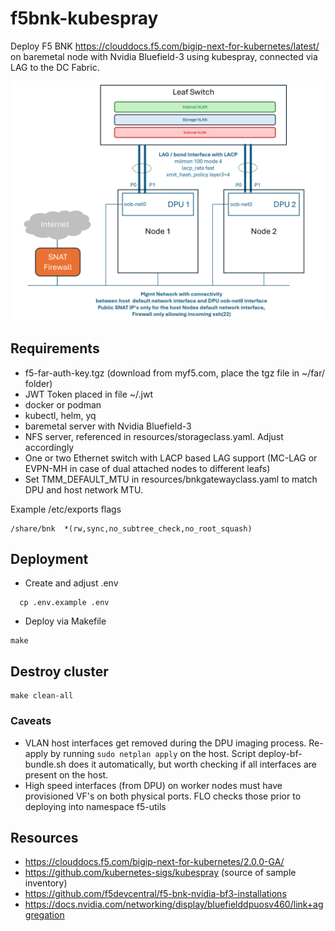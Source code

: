 # f5bnk-kubespray

Deploy F5 BNK https://clouddocs.f5.com/bigip-next-for-kubernetes/latest/
on baremetal node
with Nvidia Bluefield-3 using kubespray, connected via LAG to the DC Fabric.

![Dual node lab setup](./two-node-lab-setup.jpg)

## Requirements

- f5-far-auth-key.tgz (download from myf5.com, place the tgz file in ~/far/ folder)
- JWT Token placed in file ~/.jwt
- docker or podman
- kubectl, helm, yq
- baremetal server with Nvidia Bluefield-3
- NFS server, referenced in resources/storageclass.yaml. Adjust accordingly
- One or two Ethernet switch with LACP based LAG support (MC-LAG or EVPN-MH in case of dual attached nodes to different leafs)
- Set TMM_DEFAULT_MTU in resources/bnkgatewayclass.yaml to match DPU and host network MTU.


Example /etc/exports flags

```
/share/bnk  *(rw,sync,no_subtree_check,no_root_squash)
```

## Deployment

- Create and adjust .env

```
  cp .env.example .env
```


- Deploy via Makefile

```
make
```

## Destroy cluster

```
make clean-all
```

### Caveats

- VLAN host interfaces get removed during the DPU imaging process. Re-apply by running `sudo netplan apply` on the 
host. Script deploy-bf-bundle.sh does it automatically, but worth checking if all interfaces are present on the host.
- High speed interfaces (from DPU) on worker nodes must have provisioned VF's on both physical ports. FLO checks those
prior to deploying into namespace f5-utils

## Resources

- https://clouddocs.f5.com/bigip-next-for-kubernetes/2.0.0-GA/
- https://github.com/kubernetes-sigs/kubespray (source of sample inventory)
- https://github.com/f5devcentral/f5-bnk-nvidia-bf3-installations
- https://docs.nvidia.com/networking/display/bluefielddpuosv460/link+aggregation

